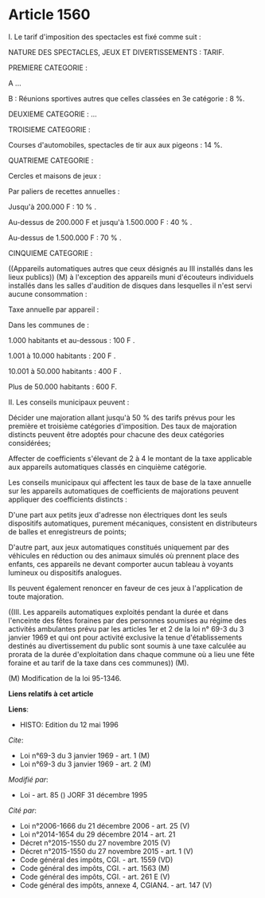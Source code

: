 # Article 1560

I. Le tarif d'imposition des spectacles est fixé comme suit :

NATURE DES SPECTACLES, JEUX ET DIVERTISSEMENTS : TARIF.

PREMIERE CATEGORIE :

A ...

B : Réunions sportives autres que celles classées en 3e catégorie : 8 %.

DEUXIEME CATEGORIE : ...

TROISIEME CATEGORIE :

Courses d'automobiles, spectacles de tir aux aux pigeons : 14 %.

QUATRIEME CATEGORIE :

Cercles et maisons de jeux :

Par paliers de recettes annuelles :

Jusqu'à 200.000 F : 10 % .

Au-dessus de 200.000 F et jusqu'à 1.500.000 F : 40 % .

Au-dessus de 1.500.000 F : 70 % .

CINQUIEME CATEGORIE :

((Appareils automatiques autres que ceux désignés au III installés dans les lieux publics)) (M) à l'exception des appareils
muni d'écouteurs individuels installés dans les salles d'audition de disques dans lesquelles il n'est servi aucune
consommation :

Taxe annuelle par appareil :

Dans les communes de :

1.000 habitants et au-dessous : 100 F .

1.001 à 10.000 habitants : 200 F .

10.001 à 50.000 habitants : 400 F .

Plus de 50.000 habitants : 600 F.

II. Les conseils municipaux peuvent :

Décider une majoration allant jusqu'à 50 % des tarifs prévus pour les première et troisième catégories d'imposition. Des taux
de majoration distincts peuvent être adoptés pour chacune des deux catégories considérées;

Affecter de coefficients s'élevant de 2 à 4 le montant de la taxe applicable aux appareils automatiques classés en cinquième
catégorie.

Les conseils municipaux qui affectent les taux de base de la taxe annuelle sur les appareils automatiques de coefficients de
majorations peuvent appliquer des coefficients distincts :

D'une part aux petits jeux d'adresse non électriques dont les seuls dispositifs automatiques, purement mécaniques, consistent
en distributeurs de balles et enregistreurs de points;

D'autre part, aux jeux automatiques constitués uniquement par des véhicules en réduction ou des animaux simulés où prennent
place des enfants, ces appareils ne devant comporter aucun tableau à voyants lumineux ou dispositifs analogues.

Ils peuvent également renoncer en faveur de ces jeux à l'application de toute majoration.

((III. Les appareils automatiques exploités pendant la durée et dans l'enceinte des fêtes foraines par des personnes soumises
au régime des activités ambulantes prévu par les articles 1er et 2 de la loi n° 69-3 du 3 janvier 1969 et qui ont pour
activité exclusive la tenue d'établissements destinés au divertissement du public sont soumis à une taxe calculée au prorata
de la durée d'exploitation dans chaque commune où a lieu une fête foraine et au tarif de la taxe dans ces communes)) (M).

(M) Modification de la loi 95-1346.

**Liens relatifs à cet article**

**Liens**:

  - HISTO: Edition du 12 mai 1996

_Cite_:

  - Loi n°69-3 du 3 janvier 1969 - art. 1 (M)
  - Loi n°69-3 du 3 janvier 1969 - art. 2 (M)

_Modifié par_:

  - Loi - art. 85 () JORF 31 décembre 1995

_Cité par_:

  - Loi n°2006-1666 du 21 décembre 2006 - art. 25 (V)
  - Loi n°2014-1654 du 29 décembre 2014 - art. 21
  - Décret n°2015-1550 du 27 novembre 2015 (V)
  - Décret n°2015-1550 du 27 novembre 2015 - art. 1 (V)
  - Code général des impôts, CGI. - art. 1559 (VD)
  - Code général des impôts, CGI. - art. 1563 (M)
  - Code général des impôts, CGI. - art. 261 E (V)
  - Code général des impôts, annexe 4, CGIAN4. - art. 147 (V)
